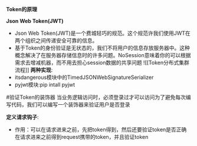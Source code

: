 **Token的原理**

**Json Web Token(JWT)**
- Json Web Token(JWT)是一个费城轻巧的规范。这个规范许我们使用JWT在两个组织之间传递安全可靠的信息。
- 基于Token的身份验证是无状态的，我们不将用户的信息存放服务器中。这种概念解决了在服务器存储信息时的许多问题。NoSession意味着你的可以根据需求去增减机器，而不用去担心session数据的共享问题
![[Token分布式集群流程]]
**两种实现**:
- itsdangerous模块中的TimedJSONWebSignatureSerializer
- pyjwt模块:pip intall pyjwt

#验证Token的装饰器
当业务逻辑访问时，必须登录过才可以访问为了避免每次编写代码，我们可以编写一个装饰器来验证用户是否登录

**定义请求钩子**:
- 作用：可以在请求进来之前，先把token得到，然后还要验证token是否正确
在请求进来之前得到request携带的token，并且验证token